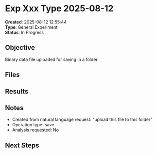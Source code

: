 # Exp Xxx Type 2025-08-12

**Created**: 2025-08-12 12:55:44  
**Type**: General Experiment  
**Status**: In Progress

## Objective
Binary data file uploaded for saving in a folder.

## Files
<!-- Files will be listed here automatically -->

## Results
<!-- Analysis results will be added here -->

## Notes
- Created from natural language request: "upload this file to this folder"
- Operation type: save
- Analysis requested: No

## Next Steps
<!-- AI suggestions will be added here -->
